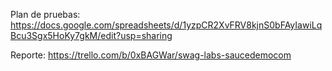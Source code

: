 Plan de pruebas:
https://docs.google.com/spreadsheets/d/1yzpCR2XvFRV8kjnS0bFAyIawiLqBcu3Sgx5HoKy7gkM/edit?usp=sharing

Reporte:
https://trello.com/b/0xBAGWar/swag-labs-saucedemocom
